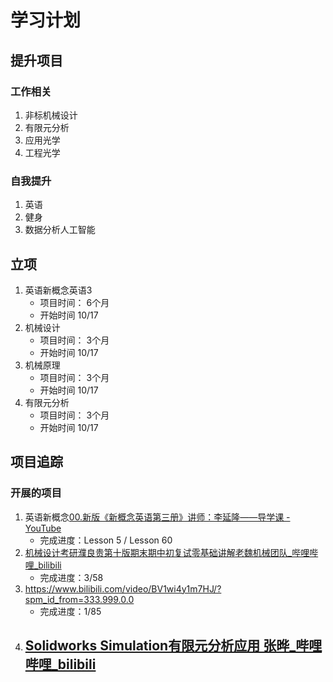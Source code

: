 # 学习计划
## 提升项目
### 工作相关
1. 非标机械设计
2. 有限元分析
3. 应用光学
4. 工程光学
### 自我提升
1. 英语
2. 健身
3. 数据分析人工智能
## 立项
1. 英语新概念英语3
	-	项目时间： 6个月
	-	开始时间 10/17
2. 机械设计
	-	项目时间： 3个月
	-	开始时间 10/17
3. 机械原理
 	-	项目时间： 3个月
	-	开始时间 10/17
4. 有限元分析
	-	项目时间： 3个月
	-	开始时间 10/17
## 项目追踪

### 开展的项目
1. 英语新概念[00.新版《新概念英语第三册》讲师：李延隆——导学课 - YouTube](https://www.youtube.com/watch?v=cf3v2Zyjpm0&list=PLK6q4vrvWZiOxz8hkNkkCep9QAqpg2tcx)
	- 完成进度：Lesson 5 / Lesson 60
2. [机械设计考研濮良贵第十版期末期中初复试零基础讲解老魏机械团队_哔哩哔哩_bilibili](https://www.bilibili.com/video/BV1wi4y1m7HJ/?spm_id_from=333.999.0.0)
	- 完成进度：3/58
3. https://www.bilibili.com/video/BV1wi4y1m7HJ/?spm_id_from=333.999.0.0
	- 完成进度：1/85
4. [Solidworks Simulation有限元分析应用 张晔_哔哩哔哩_bilibili](https://www.bilibili.com/video/BV125411V7jj/?spm_id_from=333.337.search-card.all.click)
	- 
<!--stackedit_data:
eyJoaXN0b3J5IjpbLTEwNjU0ODk4NzQsMjA4MzAyMDMyMywtMT
YxNDY0NDAzNywtNzcwMjE5NjEwLDQ5NzgxODgxMF19
-->